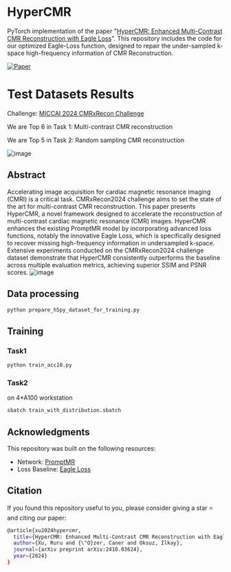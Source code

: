# HyperCMR
PyTorch implementation of the paper "[HyperCMR: Enhanced Multi-Contrast CMR Reconstruction with Eagle Loss](https://arxiv.org/abs/2410.03624)". This repository includes the code for our optimized Eagle-Loss function, designed to repair the under-sampled k-space high-frequency information of CMR Reconstruction.

[![Paper](https://img.shields.io/badge/Paper-Published-brightgreen.svg)](https://arxiv.org/abs/2410.03624)

# Test Datasets Results
Challenge: [MICCAI 2024 CMRxRecon Challenge](https://cmrxrecon.github.io/2024/Home.html)

We are Top 6 in Task 1: Multi-contrast CMR reconstruction

We are Top 5 in Task 2: Random sampling CMR reconstruction

![image](https://github.com/user-attachments/assets/b9ed68a7-d64b-41f2-8ab0-cd8e3319a34e)


## Abstract
Accelerating image acquisition for cardiac magnetic resonance imaging (CMRI) is a critical task. CMRxRecon2024 challenge aims to set the state of the art for multi-contrast CMR reconstruction. This paper presents HyperCMR, a novel framework designed to accelerate the reconstruction of multi-contrast cardiac magnetic resonance (CMR) images. HyperCMR enhances the existing PromptMR model by incorporating advanced loss functions, notably the innovative Eagle Loss, which is specifically designed to recover missing high-frequency information in undersampled k-space. Extensive experiments conducted on the CMRxRecon2024 challenge dataset demonstrate that HyperCMR consistently outperforms the baseline across multiple evaluation metrics, achieving superior SSIM and PSNR scores.
![image](https://github.com/user-attachments/assets/37538b80-5f3a-410c-851f-b07652198191)

## Data processing
```bash
python prepare_h5py_dataset_for_training.py
```

## Training
### Task1
```bash
python train_acc10.py
```
### Task2
on 4*A100 workstation
```bash
sbatch train_with_distribution.sbatch
```
## Acknowledgments
This repository was built on the following resources:
- Network: [PromptMR](https://github.com/hellopipu/PromptMR)
- Loss Baseline: [Eagle Loss](https://github.com/sypsyp97/Eagle_Loss)

## Citation
If you found this repository useful to you, please consider giving a star ⭐️ and citing our paper:
```bash
@article{xu2024hypercmr,
  title={HyperCMR: Enhanced Multi-Contrast CMR Reconstruction with Eagle Loss},
  author={Xu, Ruru and {\"O}zer, Caner and Oksuz, Ilkay},
  journal={arXiv preprint arXiv:2410.03624},
  year={2024}
}
```
